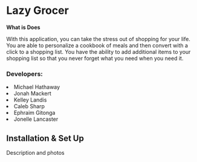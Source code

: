 <h1>Lazy Grocer</h1>

**What is Does**

With this application, you can take the stress out of shopping for your life. You are able to personalize a cookbook of meals and then convert with a click to a shopping list.  You have the ability to add additional items to your shopping list so that you never forget what you need when you need it. 

<h3> Developers:</h3>
<li>Michael Hathaway</li>
<li>Jonah Mackert</li>
<li>Kelley Landis</li>
<li>Caleb Sharp</li>
<li>Ephraim Gitonga</li>
<li>Jonelle Lancaster</li>

<h2> Installation & Set Up</h2>
Description and photos